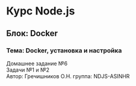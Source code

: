 # Курс Node.js  
## Блок: Docker 
### Тема: Docker, установка и настройка
Домашнее задание №6  
Задачи №1 и №2  
Автор: Гречишников О.Н. группа: NDJS-ASINHR  

